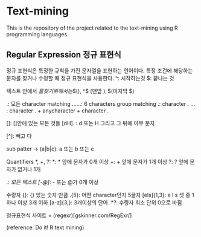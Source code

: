 # Text-mining
This is the repository of the project related to the text-mining using R programming languages.


## Regular Expression 정규 표현식
정규 표현식은 특정한 규칙을 가진 문자열을 표현하는 언어이다. 특정 조건에 해당하는 문자를 찾거나 수정할 때 정규 표현식을 사용한다. 
^: 시작하는것
$: 끝나는 것

택스트 안에서 $를 찾기 위해서는
\$($), ^\$ (맨앞 $), \$$(마지막 $)

.: 모든 character matching
......: 6 characters group matching
\.: character .
\..\. : character . + anycharacter + character .

[]: []안에 있는 모든 것들
[dH]. : d 또는 H 그리고 그 뒤에 아무 문자

[-]: range
[^]: 빼고 다

sub patter -> (a|b|c): a 또는 b 또는 c

Quantifiers *, +, ?: 
*: * 앞에 문자가 0개 이상
+: + 앞에 문자가 1개 이상
?: ? 앞에 문자가 없거나 1개

.*: 모든 텍스트
[-@]*: - 또는 @가 0개 이상

수량자 {}: {} 있는 숫자 만큼
.{5}: 어떤 character던지 5글자
[els]{1,3}: e l s 셋 중 1하나 이상 3개 이하
[a-z]{3,}: 3개이상의 단어
.*?: 수량자 최소 단위 0으로 바뀜

정규표현식 사이트 = (regexr)[gskinner.com/RegExr/] 


(reference: Do it! R text mining)
